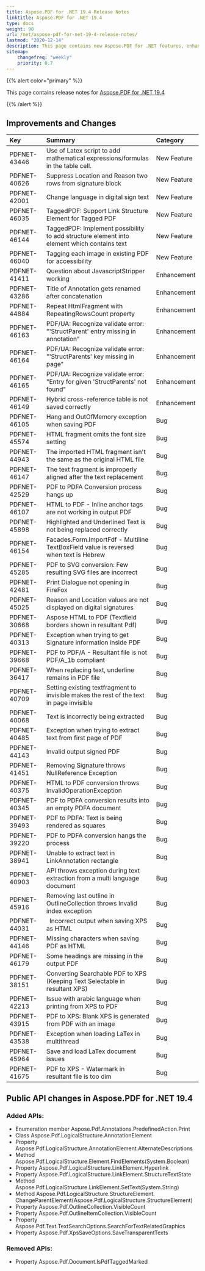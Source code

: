 ```yaml
---
title: Aspose.PDF for .NET 19.4 Release Notes
linktitle: Aspose.PDF for .NET 19.4
type: docs
weight: 90
url: /net/aspose-pdf-for-net-19-4-release-notes/
lastmod: "2020-12-14"
description: This page contains new Aspose.PDF for .NET features, enhancement, and bug fixes in 2019, version 19.4.
sitemap:
    changefreq: "weekly"
    priority: 0.7
---
```


{{% alert color="primary" %}}

This page contains release notes for [Aspose.PDF for .NET 19.4](https://www.nuget.org/packages/Aspose.Pdf/19.4.0)

{{% /alert %}}

## Improvements and Changes

|**Key**|**Summary**|**Category**|
| :- | :- | :- |
|PDFNET-43446|Use of Latex script to add mathematical expressions/formulas in the table cell.|New Feature|
|PDFNET-40626|Suppress Location and Reason two rows from signature block|New Feature|
|PDFNET-42001|Change language in digital sign text|New Feature|
|PDFNET-46035 |TaggedPDF: Support Link Structure Element for Tagged PDF|New Feature|
|PDFNET-46144|TaggedPDF: Implement possibility to add structure element into element which contains text|New Feature|
|PDFNET-46040|Tagging each image in existing PDF for accessibility|New Feature|
|PDFNET-41411|Question about JavascriptStripper working|Enhancement|
|PDFNET-43286|Title of Annotation gets renamed after concatenation|Enhancement|
|PDFNET-44884|Repeat HtmlFragment with RepeatingRowsCount property|Enhancement|
|PDFNET-46163|PDF/UA: Recognize validate error: "'StructParent' entry missing in annotation"|Enhancement|
|PDFNET-46164|PDF/UA: Recognize validate error: "'StructParents' key missing in page"|Enhancement|
|PDFNET-46165|PDF/UA: Recognize validate error: "Entry for given 'StructParents' not found"|Enhancement|
|PDFNET-46149|Hybrid cross-reference table is not saved correctly|Enhancement|
|PDFNET-46105|Hang and OutOfMemory exception when saving PDF|Bug|
|PDFNET-45574|HTML fragment omits the font size setting|Bug|
|PDFNET-44943|The imported HTML fragment isn't the same as the original HTML file|Bug|
|PDFNET-46147|The text fragment is improperly aligned after the text replacement|Bug|
|PDFNET-42529|PDF to PDFA Conversion process hangs up|Bug|
|PDFNET-46107|HTML to PDF - Inline anchor tags are not working in output PDF|Bug|
|PDFNET-45898|Highlighted and Underlined Text is not being replaced correctly|Bug|
|PDFNET-46154|Facades.Form.ImportFdf - Multiline TextBoxField value is reversed when text is Hebrew|Bug|
|PDFNET-45285|PDF to SVG conversion: Few resulting SVG files are incorrect|Bug|
|PDFNET-42481|Print Dialogue not opening in FireFox|Bug|
|PDFNET-45025|Reason and Location values are not displayed on digital signatures|Bug|
|PDFNET-30668|Aspose HTML to PDF (Textfield borders shown in resultant Pdf)|Bug|
|PDFNET-40313|Exception when trying to get Signature information inside PDF|Bug|
|PDFNET-39668|PDF to PDF/A - Resultant file is not PDF/A_1b compliant|Bug|
|PDFNET-36417 |When replacing text, underline remains in PDF file|Bug|
|PDFNET-40709|Setting existing textfragment to invisible makes the rest of the text in page invisible|Bug|
|PDFNET-40068|Text is incorrectly being extracted|Bug|
|PDFNET-40485|Exception when trying to extract text from first page of PDF|Bug|
|PDFNET-44143|Invalid output signed PDF|Bug|
|PDFNET-41451|Removing Signature throws NullReference Exception|Bug|
|PDFNET-40375|HTML to PDF conversion throws InvalidOperationException|Bug|
|PDFNET-40345|PDF to PDFA conversion results into an empty PDFA document|Bug|
|PDFNET-39493|PDF to PDFA: Text is being rendered as squares|Bug|
|PDFNET-39220|PDF to PDFA conversion hangs the process|Bug|
|PDFNET-38941|Unable to extract text in LinkAnnotation rectangle|Bug|
|PDFNET-40903|API throws exception during text extraction from a multi language document|Bug|
|PDFNET-45916|Removing last outline in OutlineCollection throws Invalid index exception|Bug|
|PDFNET-44031|` `Incorrect output when saving XPS as HTML|Bug|
|PDFNET-44146|Missing characters when saving PDF as HTML|Bug|
|PDFNET-46179|Some headings are missing in the output PDF|Bug|
|PDFNET-38151|Converting Searchable PDF to XPS (Keeping Text Selectable in resultant XPS)|Bug|
|PDFNET-42213|Issue with arabic language when printing from XPS to PDF|Bug|
|PDFNET-43915|PDF to XPS: Blank XPS is generated from PDF with an image|Bug|
|PDFNET-43538|Exception when loading LaTex in multithread|Bug|
|PDFNET-45964|Save and load LaTex document issues|Bug|
|PDFNET-41675|PDF to XPS - Watermark in resultant file is too dim|Bug|

## Public API changes in Aspose.PDF for .NET 19.4

### Added APIs:

- Enumeration member Aspose.Pdf.Annotations.PredefinedAction.Print
- Class Aspose.Pdf.LogicalStructure.AnnotationElement
- Property Aspose.Pdf.LogicalStructure.AnnotationElement.AlternateDescriptions
- Method Aspose.Pdf.LogicalStructure.Element.FindElements<T>(System.Boolean)
- Property Aspose.Pdf.LogicalStructure.LinkElement.Hyperlink
- Property Aspose.Pdf.LogicalStructure.LinkElement.StructureTextState
- Method Aspose.Pdf.LogicalStructure.LinkElement.SetText(System.String)
- Method Aspose.Pdf.LogicalStructure.StructureElement.<br/>ChangeParentElement(Aspose.Pdf.LogicalStructure.StructureElement)
- Property Aspose.Pdf.OutlineCollection.VisibleCount
- Property Aspose.Pdf.OutlineItemCollection.VisibleCount
- Property Aspose.Pdf.Text.TextSearchOptions.SearchForTextRelatedGraphics
- Property Aspose.Pdf.XpsSaveOptions.SaveTransparentTexts

### Removed APIs:

- Property Aspose.Pdf.Document.IsPdfTaggedMarked

